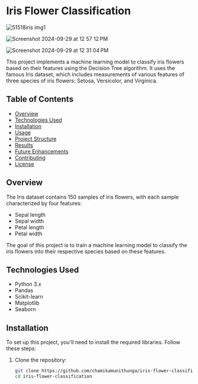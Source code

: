 # Iris Flower Classification
![51518iris img1](https://github.com/user-attachments/assets/fb8c6778-6b24-4df6-bb6d-cb6f28eec382)

![Screenshot 2024-09-29 at 12 57 12 PM](https://github.com/user-attachments/assets/76263a70-fcc1-4ccd-b7e6-7170b617e5c5)

![Screenshot 2024-09-29 at 12 31 04 PM](https://github.com/user-attachments/assets/4f919391-620b-43ca-9be8-f08ba7faa2c8)


This project implements a machine learning model to classify iris flowers based on their features using the Decision Tree algorithm. It uses the famous Iris dataset, which includes measurements of various features of three species of iris flowers: Setosa, Versicolor, and Virginica.

## Table of Contents

- [Overview](#overview)
- [Technologies Used](#technologies-used)
- [Installation](#installation)
- [Usage](#usage)
- [Project Structure](#project-structure)
- [Results](#results)
- [Future Enhancements](#future-enhancements)
- [Contributing](#contributing)
- [License](#license)

## Overview

The Iris dataset contains 150 samples of iris flowers, with each sample characterized by four features:
- Sepal length
- Sepal width
- Petal length
- Petal width

The goal of this project is to train a machine learning model to classify the iris flowers into their respective species based on these features.

## Technologies Used

- Python 3.x
- Pandas
- Scikit-learn
- Matplotlib
- Seaborn

## Installation

To set up this project, you'll need to install the required libraries. Follow these steps:

1. Clone the repository:
   ```bash
   git clone https://github.com/chamikamunithunga/iris-flower-classification.git
   cd iris-flower-classification
